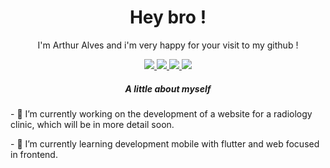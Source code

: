 <h1 align='center'>Hey bro !</h1> 

<p align='center'>I'm Arthur Alves and i'm very happy for your visit to my github !</p>

<div align='center'>
  <a href="https://t.me/it_sarthuralves/">
    <img src="https://img.shields.io/badge/-Telegram-93ef85?style=flat-square&logo=telegram&logoColor=white" />
  </a>
  <a href="mailto:itsarthuralves@gmail.com">
    <img src="https://img.shields.io/badge/-Gmail-93ef85?style=flat-square&logo=Gmail&logoColor=white" />
  </a>
  <a href="https://www.linkedin.com/in/arthur-alves-78a63a161/">
    <img src="https://img.shields.io/badge/-Linkedin-93ef85?style=flat-square&logo=Linkedin&logoColor=white" />
  </a>
  <a href="https://arreys.github.io/">
    <img src="https://img.shields.io/badge/-Website-93ef85?style=flat-square&logo=appveyor&logoColor=white" />
  </a>
</div>


<h5 align='center'>A little about myself</h5>
<p align='left'>- 🔭 I’m currently working on the development of a website for a radiology clinic, which will be in more detail soon.</p>
<p align='left'>- 🌱 I’m currently learning development mobile with flutter and web focused in frontend.</p>
<!-- 👯 I’m looking to collaborate on ...
- 🤔 I’m looking for help with ...
- 💬 Ask me about ...
- 📫 How to reach me: ...
- 😄 Pronouns: ...
- ⚡ Fun fact: ...
-->
